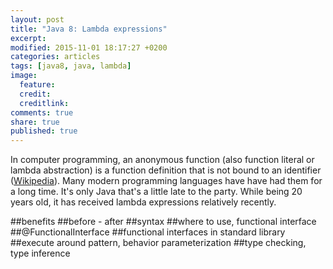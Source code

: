 ```yaml
---
layout: post
title: "Java 8: Lambda expressions"
excerpt:
modified: 2015-11-01 18:17:27 +0200
categories: articles
tags: [java8, java, lambda]
image:
  feature:
  credit:
  creditlink:
comments: true
share: true
published: true
---
```


In computer programming, an anonymous function (also function literal or lambda abstraction) is a function definition that is not bound to an identifier ([Wikipedia](https://en.wikipedia.org/wiki/Anonymous_function "Anonymous function")). Many modern programming languages have have had them for a long time. It's only Java that's a little late to the party. While being 20 years old, it has received lambda expressions relatively recently.

##benefits
##before - after
##syntax
##where to use, functional interface
##@FunctionalInterface
##functional interfaces in standard library
##execute around pattern, behavior parameterization
##type checking, type inference
